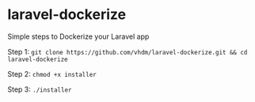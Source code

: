 # laravel-dockerize
Simple steps to Dockerize your Laravel app

Step 1:
`git clone https://github.com/vhdm/laravel-dockerize.git && cd laravel-dockerize`

Step 2:
`chmod +x installer`

Step 3:
`./installer`
